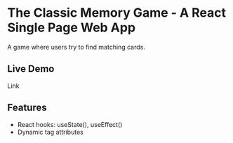 # The Classic Memory Game - A React Single Page Web App  

A game where users try to find matching cards.  

## Live Demo  

Link  

## Features  

- React hooks: useState(), useEffect()  
- Dynamic tag attributes  

